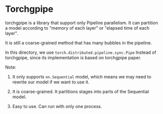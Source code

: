 # Torchgpipe

torchgpipe is a library that support only Pipeline parallelism.
It can partition a model according to "memory of each layer" or 
"elapsed time of each layer". 

It is still a coarse-grained method that has many bubbles in 
the pipeline.

In this directory, we use `torch.distributed.pipeline.sync.Pipe` Instead of torchgpipe,
since its implementation is based on torchgpipe paper.

Note:
1. It only supports `nn.Sequential` model, which means we may need to rewrite
 our model if we want to use it.
   
2. It is coarse-grained. It partitions stages into parts of the Sequential model.

3. Easy to use. Can run with only one process.